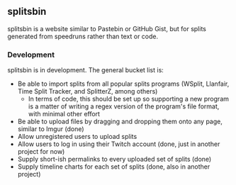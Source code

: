 ## splitsbin

splitsbin is a website similar to Pastebin or GitHub Gist, but for splits
generated from speedruns rather than text or code.

### Development

splitsbin is in development. The general bucket list is:

* Be able to import splits from all popular splits programs (WSplit, Llanfair,
  Time Split Tracker, and SplitterZ, among others)
  * In terms of code, this should be set up so supporting a new program is a
    matter of writing a regex version of the program's file format, with minimal
    other effort
* Be able to upload files by dragging and dropping them onto any page, similar
  to Imgur (done)
* Allow unregistered users to upload splits
* Allow users to log in using their Twitch account (done, just in another
  project for now)
* Supply short-ish permalinks to every uploaded set of splits (done)
* Supply timeline charts for each set of splits (done, also in another project)
